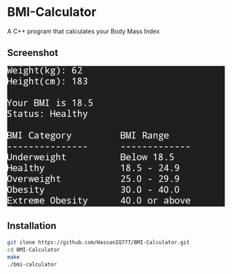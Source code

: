 # BMI-Calculator
A C++ program that calculates your Body Mass Index

## Screenshot
![Showcase](assets/usage.png)

## Installation
```bash
git clone https://github.com/HassanIQ777/BMI-Calculator.git
cd BMI-Calculator
make
./bmi-calculator
